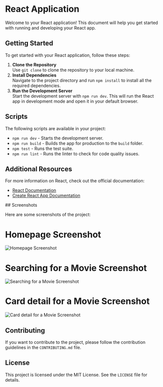 <!DOCTYPE html>
<html lang="en">
<head>
<meta charset="UTF-8">
<meta name="viewport" content="width=device-width, initial-scale=1.0">

</head>
<body>
    <h1>React Application</h1>
    <p>Welcome to your React application! This document will help you get started with running and developing your React app.</p>

  <h2>Getting Started</h2>
    <p>To get started with your React application, follow these steps:</p>
    <ol>
        <li><strong>Clone the Repository</strong><br>
            Use <code>git clone</code> to clone the repository to your local machine.
        </li>
        <li><strong>Install Dependencies</strong><br>
            Navigate to the project directory and run <code>npm install</code> to install all the required dependencies.
        </li>
        <li><strong>Run the Development Server</strong><br>
            Start the development server with <code>npm run dev</code>. This will run the React app in development mode and open it in your default browser.
        </li>
    </ol>

  <h2>Scripts</h2>
    <p>The following scripts are available in your project:</p>
    <ul>
        <li><code>npm run dev</code> - Starts the development server.</li>
        <li><code>npm run build</code> - Builds the app for production to the <code>build</code> folder.</li>
        <li><code>npm test</code> - Runs the test suite.</li>
        <li><code>npm run lint</code> - Runs the linter to check for code quality issues.</li>
    </ul>



  <h2>Additional Resources</h2>
    <p>For more information on React, check out the official documentation:</p>
    <ul>
        <li><a href="https://reactjs.org/docs/getting-started.html" target="_blank">React Documentation</a></li>
        <li><a href="https://create-react-app.dev/docs/getting-started/" target="_blank">Create React App Documentation</a></li>
    </ul>
    ## Screenshots

Here are some screenshots of the project:
    <h1>Homepage Screenshot</h1>
![Homepage Screenshot](https://github.com/user-attachments/assets/b2111e52-1345-434b-a53a-fe0ffd73a84a)
    <h1>Searching for a Movie Screenshot</h1>
![Searching for a Movie Screenshot](https://github.com/user-attachments/assets/48ae85bb-b5a1-459e-b94d-a37905c73f9e)
    <h1>Card detail for a Movie Screenshot</h1>
![Card detail for a Movie Screenshot](https://github.com/user-attachments/assets/59239fce-03e1-43a2-801c-87b885c04c6a)

   <h2>Contributing</h2>
    <p>If you want to contribute to the project, please follow the contribution guidelines in the <code>CONTRIBUTING.md</code> file.</p>

  <h2>License</h2>
    <p>This project is licensed under the MIT License. See the <code>LICENSE</code> file for details.</p>
</body>
</html>

